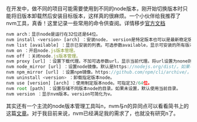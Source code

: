 <!-- category: "优秀的工具(库)"
labels: "node,nvm"
createdAt: 2022-07-09T09:16:12.525+00:00 -->
在开发中，做不同的项目可能需要使用到不同的node版本，刚开始切换版本时只能将旧版本卸载然后安装目标版本，这样真的很麻烦。一个小伙伴给我推荐了nvm工具，真香！这里记录一些常用的命令供查阅。详情移步[官方文档](http://nvm.uihtm.com/)
```typescript
nvm arch：显示node是运行在32位还是64位。
nvm install <version> [arch] ：安装node， version是特定版本也可以是最新稳定版本latest。可选参数arch指定安装32位还是64位版本，默认是系统位数。可以添加--insecure绕过远程服务器的SSL。
nvm list [available] ：显示已安装的列表。可选参数available，显示可安装的所有版本。list可简化为ls。
nvm on ：开启node.js版本管理。
nvm off ：关闭node.js版本管理。
nvm proxy [url] ：设置下载代理。不加可选参数url，显示当前代理。将url设置为none则移除代理。
nvm node_mirror [url] ：设置node镜像。默认是https://nodejs.org/dist/。如果不写url，则使用默认url。设置后可至安装目录settings.txt文件查看，也可直接在该文件操作。
nvm npm_mirror [url] ：设置npm镜像。https://github.com/npm/cli/archive/。如果不写url，则使用默认url。设置后可至安装目录settings.txt文件查看，也可直接在该文件操作。
nvm uninstall <version> ：卸载指定版本node。
nvm use [version] [arch] ：使用制定版本node。可指定32/64位。
nvm root [path] ：设置存储不同版本node的目录。如果未设置，默认使用当前目录。
nvm version ：显示nvm版本。version可简化为v。
```
其实还有一个主流的node版本管理工具叫n，nvm与n的异同点可以看看简书上的这篇[文章](https://www.jianshu.com/p/faa3e32055ce)。对于我目前来说，nvm已经满足我的需求了，也就没有研究n了。